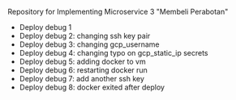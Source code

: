 Repository for Implementing Microservice 3 "Membeli Perabotan"
- Deploy debug 1
- Deploy debug 2: changing ssh key pair
- Deploy debug 3: changing gcp_username
- Deploy debug 4: changing typo on gcp_static_ip secrets
- Deploy debug 5: adding docker to vm
- Deploy debug 6: restarting docker run
- Deploy debug 7: add another ssh key
- Deploy debug 8: docker exited after deploy